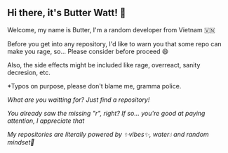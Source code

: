 ## Hi there, it's Butter Watt! 👋

Welcome, my name is Butter, I'm a random developer from Vietnam 🇻🇳

Before you get into any repository, I'd like to warn you that some repo can make you rage, so... Please consider before proceed 😄

Also, the side effects might be included like rage, overreact, sanity decresion, etc.

 *Typos on purpose, please don't blame me, gramma police.

*What are you waitting for? Just find a repository!*

*You already saw the missing "r", right? If so... you're good at paying attention, I appreciate that*

*My repositories are literally powered by ✨vibes✨, water💧 and random mindset🧠*
